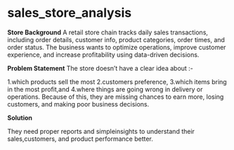 # sales_store_analysis
**Store Background**
A retail store chain tracks daily sales transactions, including order details, customer info, product categories, order times, and order status. The business wants to optimize operations, improve customer experience, and increase profitability using data-driven decisions.

**Problem Statement**
The store doesn’t have a clear idea about :-

1.which products sell the most
2.customers preference,
3.which items bring in the most profit,and
4.where things are going wrong in delivery or operations. Because of this, they are missing chances to earn more, losing customers, and making poor business decisions.


**Solution**

They need proper reports and simpleinsights to understand their sales,customers, and product performance better.
